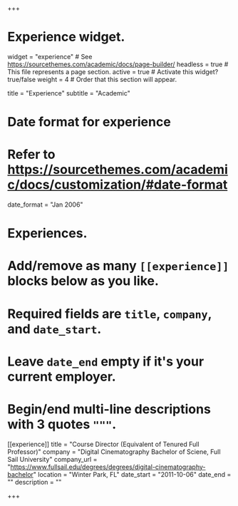 +++
# Experience widget.
widget = "experience"  # See https://sourcethemes.com/academic/docs/page-builder/
headless = true  # This file represents a page section.
active = true  # Activate this widget? true/false
weight = 4  # Order that this section will appear.

title = "Experience"
subtitle = "Academic"

# Date format for experience
#   Refer to https://sourcethemes.com/academic/docs/customization/#date-format
date_format = "Jan 2006"

# Experiences.
#   Add/remove as many `[[experience]]` blocks below as you like.
#   Required fields are `title`, `company`, and `date_start`.
#   Leave `date_end` empty if it's your current employer.
#   Begin/end multi-line descriptions with 3 quotes `"""`.
[[experience]]
  title = "Course Director (Equivalent of Tenured Full Professor)"
  company = "Digital Cinematography Bachelor of Sciene, Full Sail University"
  company_url = "https://www.fullsail.edu/degrees/degrees/digital-cinematography-bachelor"
  location = "Winter Park, FL"
  date_start = "2011-10-06"
  date_end = ""
  description = ""

+++
